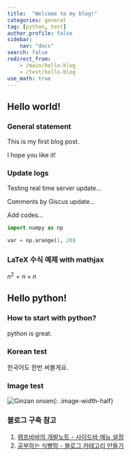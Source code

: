```yaml
---
title:  "Welcome to my blog!"
categories: general
tag: [python, test]
author_profile: false
sidebar:
    nav: "docs"
search: false
redirect_from:
    - /main/hello-blog
    - /test/hello-blog
use_math: true
---
```

## Hello world!

### General statement

This is my first blog post.

I hope you like it!

### Update logs

Testing real time server update...

Comments by Giscus update...

Add codes...

```python
import numpy as np

var = np.arange(1, 20)
```

### LaTeX 수식 예제 with mathjax

$n^2 = n \times n$

## Hello python!

### How to start with python?

python is great.

### Korean test

한국어도 한번 써볼게요.

### Image test

![Ginzan onsen]({{site.url}}/images/2023-10-20-hello-blog/ginzan_onsen_01.jpg){: .image-width-half}

### 블로그 구축 참고

1. [램프바바의 개발노트 - 사이드바 메뉴 설정](https://apit.dev/jekyll/minimal-mistakes-side-bar/)
2. [공부하는 식빵맘 - 블로그 카테고리 만들기](https://ansohxxn.github.io/blog/category/)